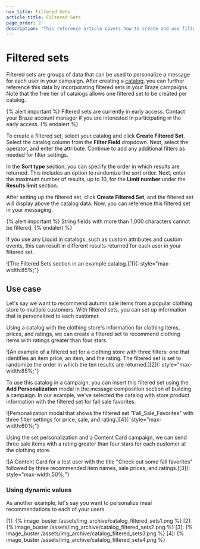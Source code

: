 ```yaml
---
nav_title: Filtered Sets
article_title: Filtered Sets
page_order: 2
description: "This reference article covers how to create and use filtered sets with your catalogs to reference data in your Braze campaigns."
---
```


# Filtered sets

Filtered sets are groups of data that can be used to personalize a message for each user in your campaign. After creating a [catalog]({{site.baseurl}}/user_guide/personalization_and_dynamic_content/catalog/), you can further reference this data by incorporating filtered sets in your Braze campaigns. Note that the free tier of catalogs allows one filtered set to be created per catalog. 

{% alert important %}
Filtered sets are currently in early access. Contact your Braze account manager if you are interested in participating in the early access.
{% endalert %}

To create a filtered set, select your catalog and click **Create Filtered Set**. Select the catalog column from the **Filter Field** dropdown. Next, select the operator, and enter the attribute. Continue to add any additional filters as needed for filter settings.

In the **Sort type** section, you can specify the order in which results are returned. This includes an option to randomize the sort order. Next, enter the maximum number of results, up to 10, for the **Limit number** under the **Results limit** section.

After setting up the filtered set, click **Create Filtered Set**, and the filtered set will display above the catalog data. Now, you can reference this filtered set in your messaging.

{% alert important %}
String fields with more than 1,000 characters cannot be filtered.
{% endalert %}

If you use any Liquid in catalogs, such as custom attributes and custom events, this can result in different results returned for each user in your filtered set.

![The Filtered Sets section in an example catalog.][1]{: style="max-width:85%;"}

## Use case

Let's say we want to recommend autumn sale items from a popular clothing store to multiple customers. With filtered sets, you can set up information that is personalized to each customer. 

Using a catalog with the clothing store's information for clothing items, prices, and ratings, we can create a filtered set to recommend clothing items with ratings greater than four stars.

![An example of a filtered set for a clothing store with three filters: one that identifies an item price, an item, and the rating. The filtered set is set to randomize the order in which the ten results are returned.][2]{: style="max-width:85%;"}

To use this catalog in a campaign, you can insert this filtered set using the **Add Personalization** modal in the message composition section of building a campaign. In our example, we've selected the catalog with store product information with the filtered set for fall sale favorites. 

![Personalization modal that shows the filtered set "Fall_Sale_Favorites" with three filter settings for price, sale, and rating.][4]{: style="max-width:60%;"}

Using the set personalization and a Content Card campaign, we can send three sale items with a rating greater than four stars for each customer at the clothing store.

![A Content Card for a test user with the title "Check out some fall favorites" followed by three recommended item names, sale prices, and ratings.][3]{: style="max-width:50%;"}

### Using dynamic values

As another example, let's say you want to personalize meal recommendations to each of your users.



[1]: {% image_buster /assets/img_archive/catalog_filtered_sets1.png %}
[2]: {% image_buster /assets/img_archive/catalog_filtered_sets2.png %}
[3]: {% image_buster /assets/img_archive/catalog_filtered_sets3.png %}
[4]: {% image_buster /assets/img_archive/catalog_filtered_sets4.png %}